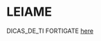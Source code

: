 # LEIAME
DICAS_DE_TI
FORTIGATE [here](https://github.com/piresand/DICAS_DE_TI/tree/main/FIREWALL/FORTIGATE)